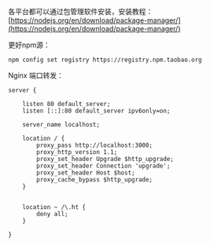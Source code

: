 
各平台都可以通过包管理软件安装，安装教程：[https://nodejs.org/en/download/package-manager/](https://nodejs.org/en/download/package-manager/)

更好npm源： 
    
    npm config set registry https://registry.npm.taobao.org


Nginx 端口转发：

    server {

        listen 80 default_server;
        listen [::]:80 default_server ipv6only=on;

        server_name localhost;

        location / {
            proxy_pass http://localhost:3000;
            proxy_http_version 1.1;
            proxy_set_header Upgrade $http_upgrade;
            proxy_set_header Connection 'upgrade';
            proxy_set_header Host $host;
            proxy_cache_bypass $http_upgrade;
        }   


        location ~ /\.ht {
            deny all;
        }

    }


